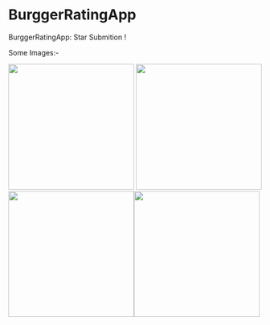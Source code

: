 # BurggerRatingApp
BurggerRatingApp: Star Submition !


Some Images:-

<img src="https://user-images.githubusercontent.com/85472717/132080318-8ead268a-bc8b-41fa-8ba4-7f2dc43efe73.png" width="250">
<img src="https://user-images.githubusercontent.com/85472717/132080322-639eee31-8d85-43ce-9134-eb82ef019e98.png" width="250">
<img src="https://user-images.githubusercontent.com/85472717/132080323-02163c80-7f94-4d4e-9f3c-9f8d633fb852.png" width="250"><img src="https://user-images.githubusercontent.com/85472717/132080324-d9c84ab1-ff7e-4b2f-84ae-9b11a331953d.png" width="250">

